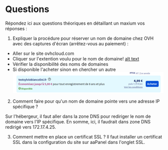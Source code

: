 # Questions

Répondez ici aux questions théoriques en détaillant un maxium vos réponses :

1) Expliquer la procédure pour réserver un nom de domaine chez OVH avec des captures d'écran (arrêtez-vous au paiement) :
- Aller sur le site ovhcloud.com
- Cliquer sur l'extention voulu pour le nom de domaine!
[alt text](image.png)
- Vérifier la disponibilité des noms de domaines
- Si disponible l'acheter sinon en chercher un autre 
![alt text](image-1.png)

2. Comment faire pour qu'un nom de domaine pointe vers une adresse IP spécifique ?

Sur l'hébergeur, il faut aller dans la zone DNS pour rediriger le nom de domaine vers l'IP spécifique. En somme, ici, il faudrait dans zone DNS redirigé vers 172.17.4.25.

3. Comment mettre en place un certificat SSL ?
Il faut installer un certificat SSL dans la configuration du site sur aaPanel dans l'onglet SSL.